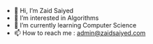 - 👋 Hi, I’m Zaid Saiyed
- 👀 I’m interested in Algorithms
- 🌱 I’m currently learning Computer Science
- 📫 How to reach me : admin@zaidsaiyed.com

